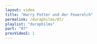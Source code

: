 ```yaml
---
layout: video
title: "Harry Potter und der Feuerelch"
permalink: /duraphilms/07/
playlist: "duraphilms"
part: "07"
prevVideoI: 1
---
```

